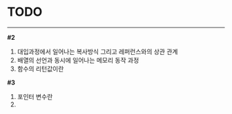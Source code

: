 # TODO   
***
__#2__   
1. 대입과정에서 일어나는 복사방식 그리고 레퍼런스와의 상관 관계
2. 배열의 선언과 동시에 일어나는 메모리 동작 과정
3. 함수의 리턴값이란

__#3__   
1. 포인터 변수란
2. 